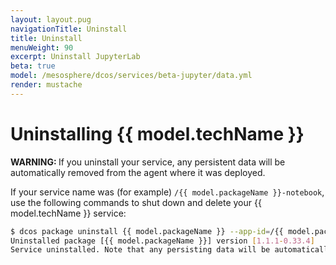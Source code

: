 ```yaml
---
layout: layout.pug
navigationTitle: Uninstall
title: Uninstall
menuWeight: 90
excerpt: Uninstall JupyterLab
beta: true
model: /mesosphere/dcos/services/beta-jupyter/data.yml
render: mustache
---
```



# Uninstalling {{ model.techName }}

<p class="message--warning"><strong>WARNING: </strong>If you uninstall your service, any persistent data will be automatically removed from the agent where it was deployed.</p>

If your service name was (for example) `/{{ model.packageName }}-notebook`, use the following commands to shut down and delete your {{ model.techName }} service:

```bash
$ dcos package uninstall {{ model.packageName }} --app-id=/{{ model.packageName  }}-notebook
Uninstalled package [{{ model.packageName }}] version [1.1.1-0.33.4]
Service uninstalled. Note that any persisting data will be automatically removed from the agent where the service was deployed.
```
